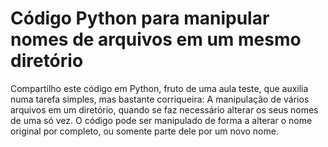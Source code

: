 # Código Python para manipular nomes de arquivos em um mesmo diretório

Compartilho este código em Python, fruto de uma aula teste, que auxilia numa tarefa simples, mas bastante corriqueira:
A manipulação de vários arquivos em um diretório, quando se faz necessário alterar os seus nomes de uma só vez.
O código pode ser manipulado de forma a alterar o nome original por completo, ou somente parte dele por um novo nome.
